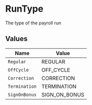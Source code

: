 # RunType

The type of the payroll run


## Values

| Name          | Value         |
| ------------- | ------------- |
| `Regular`     | REGULAR       |
| `OffCycle`    | OFF_CYCLE     |
| `Correction`  | CORRECTION    |
| `Termination` | TERMINATION   |
| `SignOnBonus` | SIGN_ON_BONUS |